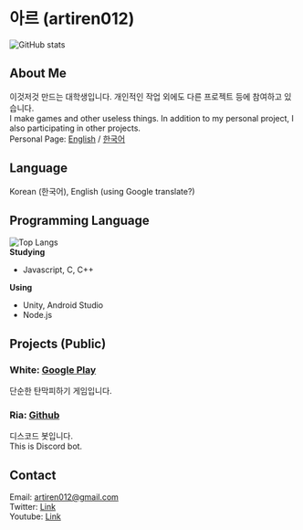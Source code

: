 # 아르 (artiren012)
![GitHub stats](https://github-readme-stats.vercel.app/api?username=artiren012&show_icons=true&theme=dark&rank_icon=github)
## About Me
이것저것 만드는 대학생입니다. 개인적인 작업 외에도 다른 프로젝트 등에 참여하고 있습니다.  
I make games and other useless things. In addition to my personal project, I also participating in other projects.  
Personal Page: [English](https://artiren012.github.io) / [한국어](https://artiren012.github.io/ko-kr/)

## Language
Korean (한국어), English (using Google translate?)

## Programming Language
![Top Langs](https://github-readme-stats.vercel.app/api/top-langs/?username=artiren012&layout=compact&theme=dark)  
**Studying** 
  - Javascript, C, C++  

**Using**
  - Unity, Android Studio
  - Node.js

## Projects (Public)
### White: [Google Play](https://play.google.com/store/apps/details?id=com.arti.white)
단순한 탄막피하기 게임입니다.
### Ria: [Github](https://github.com/artiren012/Ria)
디스코드 봇입니다.  
This is Discord bot.

## Contact
Email: artiren012@gmail.com  
Twitter: [Link](https://twitter.com/artiren012)  
Youtube: [Link](https://youtube.com/@ar012)
